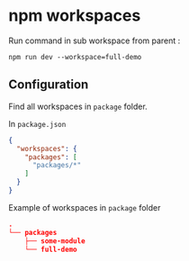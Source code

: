 # npm workspaces


Run command in sub workspace from parent :

```shell
npm run dev --workspace=full-demo
```


## Configuration

Find all workspaces in `package` folder.

In `package.json`

```json
{
  "workspaces": {
    "packages": [
      "packages/*"
    ]
  }
}
```

Example of workspaces in `package` folder

```json
.
└── packages
    ├── some-module
    └── full-demo

```